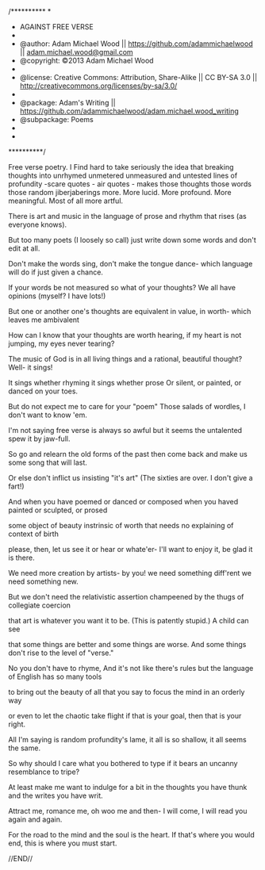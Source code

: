 /**********
* 
* AGAINST FREE VERSE
* 
* @author: Adam Michael Wood || https://github.com/adammichaelwood || adam.michael.wood@gmail.com
* @copyright: ©2013 Adam Michael Wood
* 
* @license: Creative Commons: Attribution, Share-Alike || CC BY-SA 3.0 || http://creativecommons.org/licenses/by-sa/3.0/
*
* @package: Adam's Writing || https://github.com/adammichaelwood/adam.michael.wood_writing
* @subpackage: Poems
*
*
**********/

Free verse poetry.
I
Find hard to take seriously
the idea that breaking thoughts into
unrhymed
unmetered
unmeasured and untested
lines of profundity
-scare quotes - air quotes -
makes those thoughts
those words
those random jiberjaberings
more.
More lucid.
More profound.
More meaningful.
Most of all
more artful.

There is art and music
in the language of prose
and rhythm that rises
(as everyone knows).

But too many poets
(I loosely so call)
just write down some words
and don't edit at all.

Don't make the words sing,
don't make the tongue dance-
which language will do
if just given a chance.

If your words be not measured
so what of your thoughts?
We all have opinions
(myself? I have lots!)

But one or another one's
thoughts are equivalent
in value, in worth-
which leaves me ambivalent

How can I know
that your thoughts are worth hearing,
if my heart is not jumping,
my eyes never tearing?

The music of God
is in all living things
and a rational, beautiful thought?
Well- it sings!

It sings whether rhyming
it sings whether prose
Or silent, or painted,
or danced on your toes.

But do not expect me
to care for your "poem"
Those salads of wordles,
I don't want to know 'em.

I'm not saying free verse
is always so awful
but it seems the untalented
spew it by jaw-full.

So go and relearn
the old forms of the past
then come back and make us
some song that will last.

Or else don't inflict us
insisting "it's art"
(The sixties are over.
I don't give a fart!)

And when you have poemed
or danced or composed
when you haved painted
or sculpted, or prosed

some object of beauty
instrinsic of worth
that needs no explaining
of context of birth

please, then, let us see it
or hear or whate'er-
I'll want to enjoy it,
be glad it is there.

We need more creation
by artists- by you!
we need something diff'rent
we need something new.

But we don't need the 
relativistic assertion
champeened by the thugs
of collegiate coercion

that art is whatever you
want it to be.
(This is patently stupid.)
A child can see

that some things are better
and some things are worse.
And some things don't rise
to the level of "verse."

No you don't have to rhyme,
And it's not like there's rules
but the language of English
has so many tools

to bring out the beauty
of all that you say
to focus the mind
in an orderly way

or even to let
the chaotic take flight
if that is your goal,
then that is your right.

All I'm saying is 
random profundity's lame,
it all is so shallow,
it all seems the same.

So why should I care
what you bothered to type
if it bears an uncanny
resemblance to tripe?

At least make me want to
indulge for a bit
in the thoughts you have thunk
and the writes you have writ.

Attract me, romance me,
oh woo me and then-
I will come, I will read you
again and again.

For the road to the mind
and the soul is the heart.
If that's where you would end,
this is where you must start.

//END//
